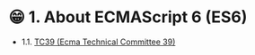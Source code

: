 # 😁 1. About ECMAScript 6 (ES6)



* 1.1. [TC39 (Ecma Technical Committee 39)](https://exploringjs.com/es6/ch\_about-es6.html#sec\_tc39)


